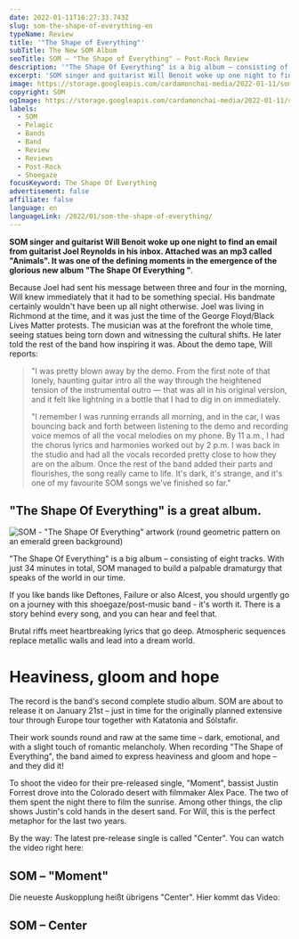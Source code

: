 ```yaml
---
date: 2022-01-11T16:27:33.743Z
slug: som-the-shape-of-everything-en
typeName: Review
title: '"The Shape of Everything"'
subTitle: The New SOM Album
seoTitle: SOM – "The Shape of Everything" – Post-Rock Review
description: '"The Shape Of Everything" is a big album – consisting of eight tracks. With just 34 minutes in total, SOM managed to build a palpable dramaturgy that speaks of the world in our time.'
excerpt: 'SOM singer and guitarist Will Benoit woke up one night to find an email from guitarist Joel Reynolds in his inbox. Attached was an mp3 called "Animals". It was one of the defining moments in the emergence of the glorious new album "The Shape Of Everything '
image: https://storage.googleapis.com/cardamonchai-media/2022-01-11/som-the-shape-of-everything-jpg-imagine-181818_2f2f36_1024_768/640.webp
copyright: SOM
ogImage: https://storage.googleapis.com/cardamonchai-media/2022-01-11/som-the-shape-of-everything-fb-png-imagine-181818_2f2f35_1200_628/640.webp
labels:
  - SOM
  - Pelagic
  - Bands
  - Band
  - Review
  - Reviews
  - Post-Rock
  - Shoegaze
focusKeyword: The Shape Of Everything
advertisement: false
affiliate: false
language: en
languageLink: /2022/01/som-the-shape-of-everything/
---
```


**SOM singer and guitarist Will Benoit woke up one night to find an email from guitarist Joel Reynolds in his inbox. Attached was an mp3 called "Animals". It was one of the defining moments in the emergence of the glorious new album "The Shape Of Everything "**.

Because Joel had sent his message between three and four in the morning, Will knew immediately that it had to be something special. His bandmate certainly wouldn't have been up all night otherwise. Joel was living in Richmond at the time, and it was just the time of the George Floyd/Black Lives Matter protests. The musician was at the forefront the whole time, seeing statues being torn down and witnessing the cultural shifts. He later told the rest of the band how inspiring it was. About the demo tape, Will reports:

> "I was pretty blown away by the demo. From the first note of that lonely, haunting guitar intro all the way through the heightened tension of the instrumental outro — that was all in his original version, and it felt like lightning in a bottle that I had to dig in on immediately.
>
> "I remember I was running errands all morning, and in the car, I was bouncing back and forth between listening to the demo and recording voice memos of all the vocal melodies on my phone. By 11 a.m., I had the chorus lyrics and harmonies worked out by 2 p.m. I was back in the studio and had all the vocals recorded pretty close to how they are on the album. Once the rest of the band added their parts and flourishes, the song really came to life. It's dark, it's strange, and it's one of my favourite SOM songs we've finished so far."

## "The Shape Of Everything" is a great album.

![SOM - "The Shape Of Everything" artwork (round geometric pattern on an emerald green background)](https://storage.googleapis.com/cardamonchai-media/2022-01-11/som-the-shape-of-everything-jpeg-imagine-182828_44675f_1500_1500/640.webp 'SOM - "The Shape Of Everything"')

"The Shape Of Everything" is a big album – consisting of eight tracks. With just 34 minutes in total, SOM managed to build a palpable dramaturgy that speaks of the world in our time.

If you like bands like Deftones, Failure or also Alcest, you should urgently go on a journey with this shoegaze/post-music band - it's worth it. There is a story behind every song, and you can hear and feel that.

Brutal riffs meet heartbreaking lyrics that go deep. Atmospheric sequences replace metallic walls and lead into a dream world.

# Heaviness, gloom and hope

The record is the band's second complete studio album. SOM are about to release it on January 21st – just in time for the originally planned extensive tour through Europe tour together with Katatonia and Sólstafir.

Their work sounds round and raw at the same time – dark, emotional, and with a slight touch of romantic melancholy. When recording "The Shape of Everything", the band aimed to express heaviness and gloom and hope – and they did it!

To shoot the video for their pre-released single, "Moment", bassist Justin Forrest drove into the Colorado desert with filmmaker Alex Pace. The two of them spent the night there to film the sunrise. Among other things, the clip shows Justin's cold hands in the desert sand. For Will, this is the perfect metaphor for the last two years.

By the way: The latest pre-release single is called "Center". You can watch the video right here:

## SOM – "Moment"

<YouTube id="mmO8VBtBtfM" />

Die neueste Auskopplung heißt übrigens "Center". Hier kommt das Video:

## SOM – Center

<YouTube id="d_NqLz-E1tk" />
